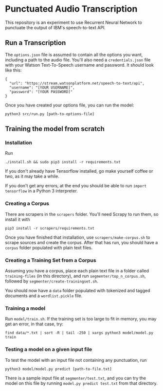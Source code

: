# Punctuated Audio Transcription

This repository is an experiment to use Recurrent Neural Network to punctuate the output of IBM's speech-to-text API.

## Run a Transcription

The `options.json` file is assumed to contain all the options you want, including a path to the audio file. You'll also need a `credentials.json` file with your Watson Text-To-Speech username and password. It should look like this:
```
{
  "url": "https://stream.watsonplatform.net/speech-to-text/api",
  "username": "[YOUR USERNAME]",
  "password": "[YOUR PASSWORD]"
}

```

Once you have created your options file, you can run the model:

```
python3 src/run.py [path-to-options-file]
```

## Training the model from scratch

### Installation

Run 
```
./install.sh && sudo pip3 install -r requirements.txt
```

If you don't already have Tensorflow installed, go make yourself coffee or two, as it may take a while.

If you don't get any errors, at the end you should be able to run `import tensorflow` in a Python 3 interpreter.

### Creating a Corpus

There are scrapers in the `scrapers` folder. You'll need Scrapy to run them, so install it with 
```
pip3 install -r scrapers/requirements.txt
```

Once you have finished that installation, use `scrapers/make-corpus.sh` to scrape sources and create the corpus. After that has run, you should have a `corpus` folder populated with plain text files.

### Creating a Training Set from a Corpus
Assuming you have a corpus, place each plain text file in a folder called `training-files` (in this directory), and run `segmenter/top_n_corpus.sh`, followed by `segmenter/create-trainingset.sh`.

You should now have a `data` folder populated with tokenized and tagged documents and a `wordlist.pickle` file.

### Training a model

Run `model/train.sh`. If the training set is too large to fit in memory, you may get an error, in that case, try:

```
find data/*.txt | sort -R | tail -250 | xargs python3 model/model.py train
```

### Testing a model on a given input file

To test the model with an input file not containing any punctuation, run
```
python3 model/model.py predict [path-to-file.txt]
```

There is a sample input file at `segmenter/test.txt`, and you can try the model on this file by running `model.py predict test.txt` from that directory.